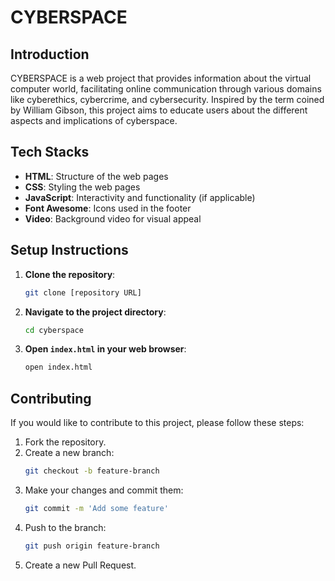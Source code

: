 # CYBERSPACE

## Introduction
CYBERSPACE is a web project that provides information about the virtual computer world, facilitating online communication through various
domains like cyberethics, cybercrime, and cybersecurity. Inspired by the term coined by William Gibson, this project aims to educate users
about the different aspects and implications of cyberspace.

## Tech Stacks
- **HTML**: Structure of the web pages
- **CSS**: Styling the web pages
- **JavaScript**: Interactivity and functionality (if applicable)
- **Font Awesome**: Icons used in the footer
- **Video**: Background video for visual appeal

## Setup Instructions
1. **Clone the repository**:
   ```bash
   git clone [repository URL]
   ```
2. **Navigate to the project directory**:
   ```bash
   cd cyberspace
   ```
3. **Open `index.html` in your web browser**:
   ```bash
   open index.html
   ```

## Contributing
If you would like to contribute to this project, please follow these steps:
1. Fork the repository.
2. Create a new branch:
   ```bash
   git checkout -b feature-branch
   ```
3. Make your changes and commit them:
   ```bash
   git commit -m 'Add some feature'
   ```
4. Push to the branch:
   ```bash
   git push origin feature-branch
   ```
5. Create a new Pull Request.



